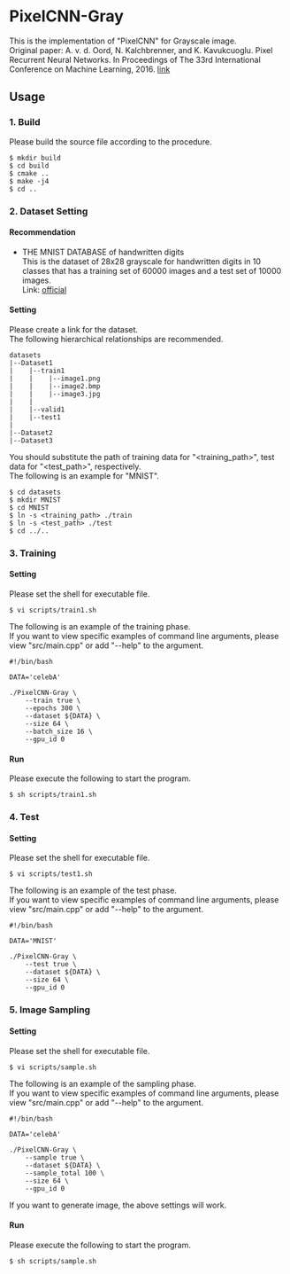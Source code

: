 # PixelCNN-Gray
This is the implementation of "PixelCNN" for Grayscale image.<br>
Original paper: A. v. d. Oord, N. Kalchbrenner, and K. Kavukcuoglu. Pixel Recurrent Neural Networks. In Proceedings of The 33rd International Conference on Machine Learning, 2016. [link](https://proceedings.mlr.press/v48/oord16.html)

## Usage

### 1. Build
Please build the source file according to the procedure.
~~~
$ mkdir build
$ cd build
$ cmake ..
$ make -j4
$ cd ..
~~~

### 2. Dataset Setting

#### Recommendation
- THE MNIST DATABASE of handwritten digits<br>
This is the dataset of 28x28 grayscale for handwritten digits in 10 classes that has a training set of 60000 images and a test set of 10000 images.<br>
Link: [official](http://yann.lecun.com/exdb/mnist/)

#### Setting

Please create a link for the dataset.<br>
The following hierarchical relationships are recommended.

~~~
datasets
|--Dataset1
|    |--train1
|    |    |--image1.png
|    |    |--image2.bmp
|    |    |--image3.jpg
|    |
|    |--valid1
|    |--test1
|
|--Dataset2
|--Dataset3
~~~

You should substitute the path of training data for "<training_path>", test data for "<test_path>", respectively.<br>
The following is an example for "MNIST".
~~~
$ cd datasets
$ mkdir MNIST
$ cd MNIST
$ ln -s <training_path> ./train
$ ln -s <test_path> ./test
$ cd ../..
~~~

### 3. Training

#### Setting
Please set the shell for executable file.
~~~
$ vi scripts/train1.sh
~~~
The following is an example of the training phase.<br>
If you want to view specific examples of command line arguments, please view "src/main.cpp" or add "--help" to the argument.
~~~
#!/bin/bash

DATA='celebA'

./PixelCNN-Gray \
    --train true \
    --epochs 300 \
    --dataset ${DATA} \
    --size 64 \
    --batch_size 16 \
    --gpu_id 0
~~~

#### Run
Please execute the following to start the program.
~~~
$ sh scripts/train1.sh
~~~

### 4. Test

#### Setting
Please set the shell for executable file.
~~~
$ vi scripts/test1.sh
~~~
The following is an example of the test phase.<br>
If you want to view specific examples of command line arguments, please view "src/main.cpp" or add "--help" to the argument.
~~~
#!/bin/bash

DATA='MNIST'

./PixelCNN-Gray \
    --test true \
    --dataset ${DATA} \
    --size 64 \
    --gpu_id 0
~~~

### 5. Image Sampling

#### Setting
Please set the shell for executable file.
~~~
$ vi scripts/sample.sh
~~~
The following is an example of the sampling phase.<br>
If you want to view specific examples of command line arguments, please view "src/main.cpp" or add "--help" to the argument.
~~~
#!/bin/bash

DATA='celebA'

./PixelCNN-Gray \
    --sample true \
    --dataset ${DATA} \
    --sample_total 100 \
    --size 64 \
    --gpu_id 0
~~~
If you want to generate image, the above settings will work.

#### Run
Please execute the following to start the program.
~~~
$ sh scripts/sample.sh
~~~

